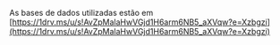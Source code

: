 As bases de dados utilizadas estão em [https://1drv.ms/u/s!AvZpMalaHwVGjd1H6arm6NB5_aXVqw?e=Xzbgzi](https://1drv.ms/u/s!AvZpMalaHwVGjd1H6arm6NB5_aXVqw?e=Xzbgzi)


